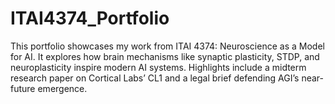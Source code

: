 # ITAI4374_Portfolio
This portfolio showcases my work from ITAI 4374: Neuroscience as a Model for AI. It explores how brain mechanisms like synaptic plasticity, STDP, and neuroplasticity inspire modern AI systems. Highlights include a midterm research paper on Cortical Labs’ CL1 and a legal brief defending AGI’s near-future emergence.
